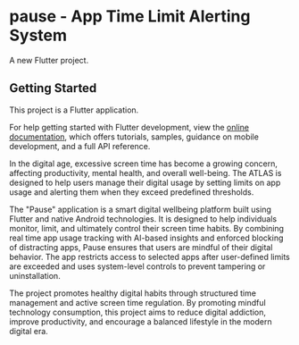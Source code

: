 # pause - App Time Limit Alerting System

A new Flutter project.

## Getting Started

This project is a Flutter application.

For help getting started with Flutter development, view the
[online documentation](https://docs.flutter.dev/), which offers tutorials,
samples, guidance on mobile development, and a full API reference.


In the digital age, excessive screen time has become a growing concern, 
affecting productivity, mental health, and overall well-being. The ATLAS is      
designed to help users manage their digital usage by setting limits on app usage 
and alerting them when they exceed predefined thresholds. 

The "Pause" application is a smart digital wellbeing platform built using 
Flutter and native Android technologies. It is designed to help individuals 
monitor, limit, and ultimately control their screen time habits. By combining real
time app usage tracking with AI-based insights and enforced blocking of 
distracting apps, Pause ensures that users are mindful of their digital behavior. 
The app restricts access to selected apps after user-defined limits are exceeded 
and uses system-level controls to prevent tampering or uninstallation.

The project promotes healthy digital habits through structured time management and active 
screen time regulation. By promoting mindful technology consumption, this 
project aims to reduce digital addiction, improve productivity, and encourage a 
balanced lifestyle in the modern digital era. 
